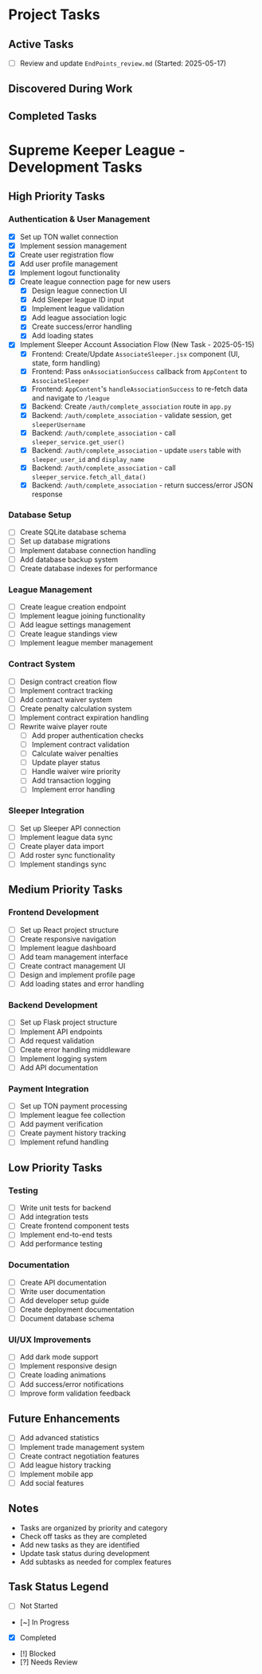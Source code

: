# Project Tasks

## Active Tasks

- [ ] Review and update `EndPoints_review.md` (Started: 2025-05-17)

## Discovered During Work

## Completed Tasks

# Supreme Keeper League - Development Tasks

## High Priority Tasks

### Authentication & User Management
- [x] Set up TON wallet connection
- [x] Implement session management
- [x] Create user registration flow
- [x] Add user profile management
- [x] Implement logout functionality
- [x] Create league connection page for new users
  - [x] Design league connection UI
  - [x] Add Sleeper league ID input
  - [x] Implement league validation
  - [x] Add league association logic
  - [x] Create success/error handling
  - [x] Add loading states
- [x] Implement Sleeper Account Association Flow (New Task - 2025-05-15)
  - [x] Frontend: Create/Update `AssociateSleeper.jsx` component (UI, state, form handling)
  - [x] Frontend: Pass `onAssociationSuccess` callback from `AppContent` to `AssociateSleeper`
  - [x] Frontend: `AppContent`'s `handleAssociationSuccess` to re-fetch data and navigate to `/league`
  - [x] Backend: Create `/auth/complete_association` route in `app.py`
  - [x] Backend: `/auth/complete_association` - validate session, get `sleeperUsername`
  - [x] Backend: `/auth/complete_association` - call `sleeper_service.get_user()`
  - [x] Backend: `/auth/complete_association` - update `users` table with `sleeper_user_id` and `display_name`
  - [x] Backend: `/auth/complete_association` - call `sleeper_service.fetch_all_data()`
  - [x] Backend: `/auth/complete_association` - return success/error JSON response

### Database Setup
- [ ] Create SQLite database schema
- [ ] Set up database migrations
- [ ] Implement database connection handling
- [ ] Add database backup system
- [ ] Create database indexes for performance

### League Management
- [ ] Create league creation endpoint
- [ ] Implement league joining functionality
- [ ] Add league settings management
- [ ] Create league standings view
- [ ] Implement league member management

### Contract System
- [ ] Design contract creation flow
- [ ] Implement contract tracking
- [ ] Add contract waiver system
- [ ] Create penalty calculation system
- [ ] Implement contract expiration handling
- [ ] Rewrite waive player route
  - [ ] Add proper authentication checks
  - [ ] Implement contract validation
  - [ ] Calculate waiver penalties
  - [ ] Update player status
  - [ ] Handle waiver wire priority
  - [ ] Add transaction logging
  - [ ] Implement error handling

### Sleeper Integration
- [ ] Set up Sleeper API connection
- [ ] Implement league data sync
- [ ] Create player data import
- [ ] Add roster sync functionality
- [ ] Implement standings sync

## Medium Priority Tasks

### Frontend Development
- [ ] Set up React project structure
- [ ] Create responsive navigation
- [ ] Implement league dashboard
- [ ] Add team management interface
- [ ] Create contract management UI
- [ ] Design and implement profile page
- [ ] Add loading states and error handling

### Backend Development
- [ ] Set up Flask project structure
- [ ] Implement API endpoints
- [ ] Add request validation
- [ ] Create error handling middleware
- [ ] Implement logging system
- [ ] Add API documentation

### Payment Integration
- [ ] Set up TON payment processing
- [ ] Implement league fee collection
- [ ] Add payment verification
- [ ] Create payment history tracking
- [ ] Implement refund handling

## Low Priority Tasks

### Testing
- [ ] Write unit tests for backend
- [ ] Add integration tests
- [ ] Create frontend component tests
- [ ] Implement end-to-end tests
- [ ] Add performance testing

### Documentation
- [ ] Create API documentation
- [ ] Write user documentation
- [ ] Add developer setup guide
- [ ] Create deployment documentation
- [ ] Document database schema

### UI/UX Improvements
- [ ] Add dark mode support
- [ ] Implement responsive design
- [ ] Create loading animations
- [ ] Add success/error notifications
- [ ] Improve form validation feedback

## Future Enhancements
- [ ] Add advanced statistics
- [ ] Implement trade management system
- [ ] Create contract negotiation features
- [ ] Add league history tracking
- [ ] Implement mobile app
- [ ] Add social features

## Notes
- Tasks are organized by priority and category
- Check off tasks as they are completed
- Add new tasks as they are identified
- Update task status during development
- Add subtasks as needed for complex features

## Task Status Legend
- [ ] Not Started
- [~] In Progress
- [x] Completed
- [!] Blocked
- [?] Needs Review 